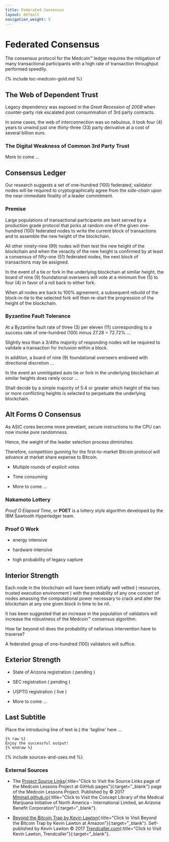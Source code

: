 ```yaml
---
title: Federated Consensus
layout: default
navigation_weight: 5
---
```

# Federated Consensus

The consensus protocol for the Medcoin™ ledger requires the mitigation of many transactional participants with a high rate of transaction throughput performed speedily.

{% include toc-medcoin-gold.md %}

## The Web of Dependent Trust

Legacy dependency was exposed in the *Great Recession of 2008* when counter-party risk escalated post consummation of 3rd party contracts.

In some cases, the web of interconnection was so nebulous, it took four (4) years to unwind just one thirty-three (33) party derivative at a cost of several billion euro.

### The Digital Weakness of Common 3rd Party Trust

More to come ...

## Consensus Ledger

Our research suggests a set of one-hundred (100) federated, validator nodes will be required to cryptographically agree from the *side-chain* upon the near-immediate finality of a leader commitment.

### Premise

Large populations of transactional participants are best served by a production grade protocol that picks at random one of the given one-hundred (100) federated nodes to write the current block of transactions and to assemble the new height of the blockchain.

All other ninety-nine (99) nodes will then test the new height of the blockchain and when the veracity of the new height is confirmed by at least a consensus of fifty-one (51) federated nodes, the next block of transactions may be assigned.

In the event of a tie or fork in the underlying blockchain at similar height, the board of nine (9) foundational overseers will vote at a minimum five (5) to four (4) in favor of a roll back to either fork.

When all nodes are back to 100% agreement, a subsequent rebuild of the block-in-tie to the selected fork will then re-start the progression of the height of the blockchain.

### Byzantine Fault Tolerance

At a Byzantine fault rate of three (3) per eleven (11) corresponding to a success rate of one-hundred (100) minus 27.28 = 72.72% ...

Slightly less than a 3/4ths majority of responding nodes will be required to validate a transaction for inclusion within a block.

In addition, a board of nine (9) foundational overseers endowed with directional discretion ...

In the event an unmitigated auto tie or fork in the underlying blockchain at similar heights does rarely occur ...

Shall decide by a simple majority of 5:4 or greater which height of the two or more conflicting heights is selected to perpetuate the underlying blockchain.

## Alt Forms O Consensus

As ASIC cores become more prevelant, secure instructions to the CPU can now invoke pure randomness.

Hence, the weight of the leader selection process diminishes.

Therefore, competition gunning for the first-to-market Bitcoin protocol will advance at market share expense to Bitcoin.

- Multiple rounds of explicit votes

- Time consuming

- More to come ...

### Nakamoto Lottery

*Proof O Elapsed Time*, or **POET** is a lottery style algorithm developed by the IBM Sawtooth Hyperledger team.

### Proof O Work

- energy intensive

- hardware intensive

- high probability of legacy capture

## Interior Strength

Each node in the blockchain will have been initially well vetted ( resources, trusted execution environment ) with the probability of any one concert of nodes amassing the computational power necessary to crack and alter the blockchain at any one given block in time to be nil.

It has been suggested that an increase in the population of validators will increase the robustness of the Medcoin™ consensus algorithm.

How far beyond nil does the probability of nefarious intervention have to traverse?

A federated group of one-hundred (100) validators will suffice.

## Exterior Strength

- State of Arizona registration ( pending )

- SEC registration ( pending )

- USPTO registration ( live )

- More to come ...

## Last Subtitle

Place the introducing line of text ie.) the 'tagline' here ...

```liquid
{% raw %}
Enjoy the successful output!
{% endraw %}
```

{% include sources-and-uses.md %}

### External Sources

- The [Project Source Links](https://mminail.github.io/Medcoin/Source-Medcoin-Links.htm){:title="Click to Visit the Source Links page of the Medcoin Lessons Project at GitHub pages"}{:target="_blank"} page of the Medcoin Lessons Project. Published by © 2017 [Mminail.github.io](https://mminail.github.io/){:title="Click to Visit the Concept Library of the Medical Marijuana Initiative of North America - International Limited, an Arizona Benefit Corporation"}{:target="_blank"}.

- [Beyond the Bitcoin Trap by Kevin Lawton](https://www.amazon.com/){:title="Click to Visit Beyond the Bitcoin Trap by Kevin Lawton at Amazon"}{:target="_blank"). Self-published by Kevin Lawton © 2017 [Trendcaller.com](https://www.trendcaller.com/){:title="Click to Visit Kevin Lawton, Trendcaller"}{:target="_blank"}.
